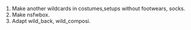 1. Make another wildcards in costumes,setups without footwears, socks.
2. Make nsfwbox.
3. Adapt wild_back, wild_composi.